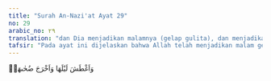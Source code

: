 ```yaml
---
title: "Surah An-Nazi'at Ayat 29"
no: 29
arabic_no: ٢٩
translation: "dan Dia menjadikan malamnya (gelap gulita), dan menjadikan siangnya (terang benderang)."
tafsir: "Pada ayat ini dijelaskan bahwa Allah telah menjadikan malam gelap gulita dan siang terang benderang, dan pergantian siang dan malam, serta perbedaan musim-musim sebagai akibat dari peredaran planet-planet di sekitar orbitnya. Mengatur dan memelihara peredaran planet-planet ini sungguh pekerjaan yang luar biasa hebatnya."
---
```

وَاَغْطَشَ لَيْلَهَا وَاَخْرَجَ ضُحٰىهَاۖ